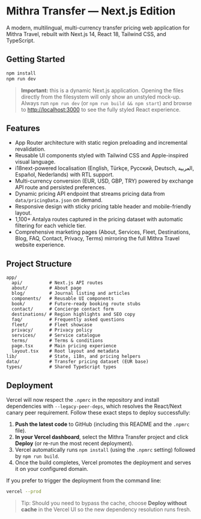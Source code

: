# Mithra Transfer — Next.js Edition

A modern, multilingual, multi-currency transfer pricing web application for Mithra Travel, rebuilt with Next.js 14, React 18, Tailwind CSS, and TypeScript.

## Getting Started

```bash
npm install
npm run dev
```

> **Important:** this is a dynamic Next.js application. Opening the files directly from the filesystem will only show an
> unstyled mock-up. Always run `npm run dev` (or `npm run build && npm start`) and browse to
> [http://localhost:3000](http://localhost:3000) to see the fully styled React experience.

## Features

- App Router architecture with static region preloading and incremental revalidation.
- Reusable UI components styled with Tailwind CSS and Apple-inspired visual language.
- i18next-powered localisation (English, Türkçe, Русский, Deutsch, العربية, Español, Nederlands) with RTL support.
- Multi-currency conversion (EUR, USD, GBP, TRY) powered by exchange API route and persisted preferences.
- Dynamic pricing API endpoint that streams pricing data from `data/pricingData.json` on demand.
- Responsive design with sticky pricing table header and mobile-friendly layout.
- 1,100+ Antalya routes captured in the pricing dataset with automatic filtering for each vehicle tier.
- Comprehensive marketing pages (About, Services, Fleet, Destinations, Blog, FAQ, Contact, Privacy, Terms) mirroring the full Mithra Travel website experience.

## Project Structure

```
app/
  api/          # Next.js API routes
  about/        # About page
  blog/         # Journal listing and articles
  components/   # Reusable UI components
  book/         # Future-ready booking route stubs
  contact/      # Concierge contact form
  destinations/ # Region highlights and SEO copy
  faq/          # Frequently asked questions
  fleet/        # Fleet showcase
  privacy/      # Privacy policy
  services/     # Service catalogue
  terms/        # Terms & conditions
  page.tsx      # Main pricing experience
  layout.tsx    # Root layout and metadata
lib/            # State, i18n, and pricing helpers
data/           # Transfer pricing dataset (EUR base)
types/          # Shared TypeScript types
```

## Deployment

Vercel will now respect the `.npmrc` in the repository and install dependencies with `--legacy-peer-deps`, which resolves the React/Next canary peer requirement. Follow these exact steps to deploy successfully:

1. **Push the latest code** to GitHub (including this README and the `.npmrc` file).
2. **In your Vercel dashboard**, select the Mithra Transfer project and click **Deploy** (or re-run the most recent deployment).
3. Vercel automatically runs `npm install` (using the `.npmrc` setting) followed by `npm run build`.
4. Once the build completes, Vercel promotes the deployment and serves it on your configured domain.

If you prefer to trigger the deployment from the command line:

```bash
vercel --prod
```

> Tip: Should you need to bypass the cache, choose **Deploy without cache** in the Vercel UI so the new dependency resolution runs fresh.
